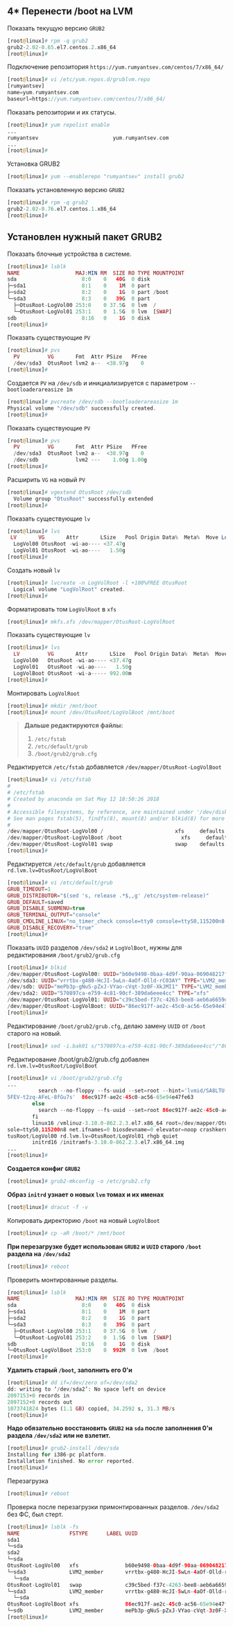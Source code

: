 ## 4* Перенести /boot на LVM

Показать текущую версию `GRUB2`
```php
[root@linux]# rpm -q grub2
grub2-2.02-0.65.el7.centos.2.x86_64
[root@linux]# 
```
Подключение репозитория `https://yum.rumyantsev.com/centos/7/x86_64/`
```php
[root@linux]# vi /etc/yum.repos.d/grublvm.repo
[rumyantsev]
name=yum.rumyantsev.com
baseurl=https://yum.rumyantsev.com/centos/7/x86_64/
```
Показать репозитории и их статусы.
```php
[root@linux]# yum repolist enable
...
rumyantsev                        yum.rumyantsev.com                                                     enabled:     14
...
[root@linux]# 
```
Установка GRUB2
```php
[root@linux]# yum --enablerepo "rumyantsev" install grub2
```
Показать установленную версию `GRUB2`
```php
[root@linux]# rpm -q grub2
grub2-2.02-0.76.el7.centos.1.x86_64
[root@linux]# 
```
## Установлен нужный пакет GRUB2

Показать блочные устройства в системе.
```php
[root@linux]# lsblk
NAME                  MAJ:MIN RM  SIZE RO TYPE MOUNTPOINT
sda                     8:0    0   40G  0 disk
├─sda1                  8:1    0    1M  0 part
├─sda2                  8:2    0    1G  0 part /boot
└─sda3                  8:3    0   39G  0 part
  ├─OtusRoot-LogVol00 253:0    0 37.5G  0 lvm  /
  └─OtusRoot-LogVol01 253:1    0  1.5G  0 lvm  [SWAP]
sdb                     8:16   0    1G  0 disk
[root@linux]# 
```
Показать существующие `PV`
```php
[root@linux]# pvs
  PV         VG       Fmt  Attr PSize   PFree
  /dev/sda3  OtusRoot lvm2 a--  <38.97g    0
[root@linux]# 
```
Создается `PV` на `/dev/sdb` и инициализируется с параметром `--bootloaderareasize 1m`
```php
[root@linux]# pvcreate /dev/sdb --bootloaderareasize 1m
Physical volume "/dev/sdb" successfully created.
[root@linux]# 
```
Показать существующие `PV`
```php
[root@linux]# pvs
  PV         VG       Fmt  Attr PSize   PFree
  /dev/sda3  OtusRoot lvm2 a--  <38.97g    0
  /dev/sdb            lvm2 ---    1.00g 1.00g
[root@linux]# 
```
Расширить `VG` на новый `PV`
```php
[root@linux]# vgextend OtusRoot /dev/sdb
  Volume group "OtusRoot" successfully extended
[root@linux]# 
```
Показать существующие `lv` 
```php
[root@linux]# lvs
 LV       VG       Attr       LSize   Pool Origin Data%  Meta%  Move Log Cpy%Sync Convert
  LogVol00 OtusRoot -wi-ao---- <37.47g
  LogVol01 OtusRoot -wi-ao----   1.50g
[root@linux]#
```
Создать новый `lv`
```php
[root@linux]# lvcreate -n LogVolRoot -l +100%FREE OtusRoot
  Logical volume "LogVolRoot" created.
[root@linux]# 
```
Форматировать том `LogVolRoot` в `xfs`
```php
[root@linux]# mkfs.xfs /dev/mapper/OtusRoot-LogVolRoot
```
Показать существующие `lv` 
```php
[root@linux]# lvs
  LV         VG       Attr       LSize   Pool Origin Data%  Meta%  Move Log Cpy%Sync Convert
  LogVol00   OtusRoot -wi-ao---- <37.47g
  LogVol01   OtusRoot -wi-ao----   1.50g
  LogVolBoot OtusRoot -wi-a----- 992.00m
[root@linux]# 
```
Монтировать `LogVolRoot`
```php
[root@linux]# mkdir /mnt/boot
[root@linux]# mount /dev/OtusRoot/LogVolBoot /mnt/boot
```
> __Дальше редактируются файлы:__  
> 	1. `/etc/fstab`  
> 	2. `/etc/default/grub`  
>   3. `/boot/grub2/grub.cfg`  

Редактируется `/etc/fstab`  добавляется `/dev/mapper/OtusRoot-LogVolBoot`
```php
[root@linux]# vi /etc/fstab
#
# /etc/fstab
# Created by anaconda on Sat May 12 18:50:26 2018
#
# Accessible filesystems, by reference, are maintained under '/dev/disk'
# See man pages fstab(5), findfs(8), mount(8) and/or blkid(8) for more info
#
/dev/mapper/OtusRoot-LogVol00 /                       xfs     defaults        0 0
/dev/mapper/OtusRoot-LogVolBoot /boot                   xfs     defaults        0 0
/dev/mapper/OtusRoot-LogVol01 swap                    swap    defaults        0 0
[root@linux]# 
```
Редактируется `/etc/default/grub` добавляется `rd.lvm.lv=OtusRoot/LogVolBoot`
```php
[root@linux]# vi /etc/default/grub
GRUB_TIMEOUT=1
GRUB_DISTRIBUTOR="$(sed 's, release .*$,,g' /etc/system-release)"
GRUB_DEFAULT=saved
GRUB_DISABLE_SUBMENU=true
GRUB_TERMINAL_OUTPUT="console"
GRUB_CMDLINE_LINUX="no_timer_check console=tty0 console=ttyS0,115200n8 net.ifnames=0 biosdevname=0 elevator=noop crashkernel=auto rd.lvm.lv=OtusRoot/LogVolBoot rd.lvm.lv=OtusRoot/LogVol00 rd.lvm.lv=OtusRoot/LogVol01 rhgb quiet"
GRUB_DISABLE_RECOVERY="true"
[root@linux]# 
```
Показать `UUID` разделов `/dev/sda2` и `LogVolBoot`, нужны для редактирования `/boot/grub2/grub.cfg`
```php
[root@linux]# blkid
/dev/mapper/OtusRoot-LogVol00: UUID="b60e9498-0baa-4d9f-90aa-069048217fee" TYPE="xfs"
/dev/sda3: UUID="vrrtbx-g480-HcJI-5wLn-4aOf-Olld-rC03AY" TYPE="LVM2_member"
/dev/sdb: UUID="mePb3p-gNuS-pZxJ-VYao-cVqt-3z0F-XkJMI1" TYPE="LVM2_member"
/dev/sda2: UUID="570897ca-e759-4c81-90cf-389da6eee4cc" TYPE="xfs"
/dev/mapper/OtusRoot-LogVol01: UUID="c39c5bed-f37c-4263-bee8-aeb6a6659d7b" TYPE="swap"
/dev/mapper/OtusRoot-LogVolBoot: UUID="86ec917f-ae2c-45c0-ac56-65e94e47fe63" TYPE="xfs"
[root@linux]# 
```
Редактирование `/boot/grub2/grub.cfg`, делаю  замену `UUID` от `/boot` старого на новый.
```php
[root@linux]# sed -i.bak01 s/"570897ca-e759-4c81-90cf-389da6eee4cc"/"86ec917f-ae2c-45c0-ac56-65e94e47fe63"/g /boot/grub2/grub.cfg
```

Редактирование /boot/grub2/grub.cfg добавлен `rd.lvm.lv=OtusRoot/LogVolBoot`
```php
[root@linux]# vi /boot/grub2/grub.cfg
...
          search --no-floppy --fs-uuid --set=root --hint='lvmid/SA8LTU-F2yz-FEV1-RdgT-hw0Z-iRxh-yHFKuU/Jd6uB7-q8Q5-qmZv-
5FEV-t2zq-AFeL-8fGu7s'  86ec917f-ae2c-45c0-ac56-65e94e47fe63
        else
          search --no-floppy --fs-uuid --set=root 86ec917f-ae2c-45c0-ac56-65e94e47fe63
        fi
        linux16 /vmlinuz-3.10.0-862.2.3.el7.x86_64 root=/dev/mapper/OtusRoot-LogVol00 ro no_timer_check console=tty0 con
sole=ttyS0,115200n8 net.ifnames=0 biosdevname=0 elevator=noop crashkernel=auto rd.lvm.lv=OtusRoot/LogVolBoot rd.lvm.lv=O
tusRoot/LogVol00 rd.lvm.lv=OtusRoot/LogVol01 rhgb quiet
        initrd16 /initramfs-3.10.0-862.2.3.el7.x86_64.img
...
[root@linux]# 
```
__Создается конфиг `GRUB2`__
```php
[root@linux]# grub2-mkconfig -o /etc/grub2.cfg
```
__Образ `initrd` узнает о новых `lvm`  томах и их именах__
```php
[root@linux]# dracut -f -v
```
Копировать директорию `/boot` на новый `LogVolBoot`
```php
[root@linux]# cp -aR /boot/* /mnt/boot
```
__При перезагрузке будет использован `GRUB2` и `UUID` старого `/boot` раздела на `/dev/sda2`__
```php
[root@linux]# reboot
```
Проверить монтированные разделы.
```php
[root@linux]# lsblk
NAME                  MAJ:MIN RM  SIZE RO TYPE MOUNTPOINT
sda                     8:0    0   40G  0 disk
├─sda1                  8:1    0    1M  0 part
├─sda2                  8:2    0    1G  0 part
└─sda3                  8:3    0   39G  0 part
  ├─OtusRoot-LogVol00 253:1    0 37.5G  0 lvm  /
  └─OtusRoot-LogVol01 253:2    0  1.5G  0 lvm  [SWAP]
sdb                     8:16   0    1G  0 disk
└─OtusRoot-LogVolBoot 253:0    0  992M  0 lvm  /boot
[root@linux]# 
```
__Удалить старый `/boot`, заполнить его 0'и__
```php
[root@linux]# dd if=/dev/zero of=/dev/sda2
dd: writing to ‘/dev/sda2’: No space left on device
2097153+0 records in
2097152+0 records out
1073741824 bytes (1.1 GB) copied, 34.2592 s, 31.3 MB/s
[root@linux]# 
```
__Надо обязательно восстановить `GRUB2` на `sda` после заполнения 0'и раздела `/dev/sda2` или не взлетит.__
```php
[root@linux]# grub2-install /dev/sda
Installing for i386-pc platform.
Installation finished. No error reported.
[root@linux]#
```
Перезагрузка
```php
[root@linux]# reboot
```
Проверка после перезагрузки примонтированных разделов. 
`/dev/sda2` без ФС, был стерт.
```php
[root@linux]# lsblk -fs
NAME                FSTYPE      LABEL UUID                                   MOUNTPOINT
sda1
└─sda
sda2
└─sda
OtusRoot-LogVol00   xfs               b60e9498-0baa-4d9f-90aa-069048217fee   /
└─sda3              LVM2_member       vrrtbx-g480-HcJI-5wLn-4aOf-Olld-rC03AY
  └─sda
OtusRoot-LogVol01   swap              c39c5bed-f37c-4263-bee8-aeb6a6659d7b   [SWAP]
└─sda3              LVM2_member       vrrtbx-g480-HcJI-5wLn-4aOf-Olld-rC03AY
  └─sda
OtusRoot-LogVolBoot xfs               86ec917f-ae2c-45c0-ac56-65e94e47fe63   /boot
└─sdb               LVM2_member       mePb3p-gNuS-pZxJ-VYao-cVqt-3z0F-XkJMI1
[root@linux]# 
```

